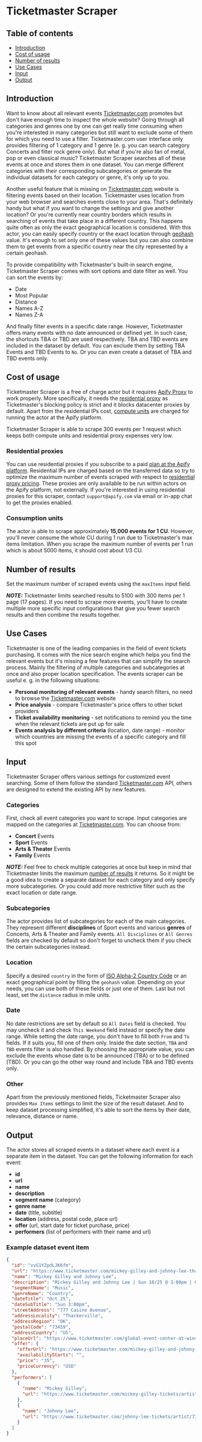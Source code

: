 # Ticketmaster Scraper

## Table of contents

<!-- toc start -->

- [Introduction](#introduction)
- [Cost of usage](#cost-of-usage)
- [Number of results](#number-of-results)
- [Use Cases](#use-cases)
- [Input](#input)
- [Output](#output)

<!-- toc end -->

<div id='introduction'/>

## Introduction

Want to know about all relevant events [Ticketmaster.com](https://www.ticketmaster.com/) promotes but don't have enough time to inspect the whole website? Going through all categories and genres one by one can get really time consuming when you're interested in many categories but still want to exclude some of them for which you need to use a filter. Ticketmaster.com user interface only provides filtering of 1 category and 1 genre (e. g. you can search category Concerts and filter rock genre only). But what if you're also fan of metal, pop or even classical music? Ticketmaster Scraper searches all of these events at once and stores them in one dataset. You can merge different categories with their corresponding subcategories or generate the individual datasets for each category or genre, it's only up to you.

Another useful feature that is missing on [Ticketmaster.com](https://www.ticketmaster.com/) website is filtering events based on their location. Ticketmaster uses location from your web browser and searches events close to your area. That's definitely handy but what if you want to change the settings and give another location? Or you're currently near country borders which results in searching of events that take place in a different country. This happens quite often as only the exact geographical location is considered. With this actor, you can easily specify country or the exact location through [geohash](https://www.movable-type.co.uk/scripts/geohash.html) value. It's enough to set only one of these values but you can also combine them to get events from a specific country near the city represented by a certain geohash.

To provide compatibility with Ticketmaster's built-in search engine, Ticketmaster Scraper comes with sort options and date filter as well. You can sort the events by:

- Date
- Most Popular
- Distance
- Names A-Z
- Names Z-A

And finally filter events in a specific date range. However, Ticketmaster offers many events with no date announced or defined yet. In such case, the shortcuts TBA or TBD are used respectively. TBA and TBD events are included in the dataset by default. You can exclude them by setting TBA Events and TBD Events to `No`. Or you can even create a dataset of TBA and TBD events only.

<div id='cost-of-usage'/>

## Cost of usage

Ticketmaster Scraper is a free of charge actor but it requires [Apify Proxy](https://apify.com/proxy) to work properly. More specifically, it needs the [residential proxy](https://apify.com/pricing/proxy) as Ticketmaster's blocking policy is strict and it blocks datacenter proxies by default. Apart from the residential IPs cost, [compute units](https://apify.com/pricing/actors) are charged for running the actor at the Apify platform.

Ticketmaster Scraper is able to scrape 300 events per 1 request which keeps both compute units and residential proxy expenses very low.

### Residential proxies

You can use residential proxies if you subscribe to a paid [plan at the Apify platform](https://apify.com/pricing). Residential IPs are charged based on the transferred data so try to optimize the maximum number of events scraped with respect to [residential proxy pricing](https://apify.com/proxy?pricing=residential-ip#pricing). These proxies are only available to be run within actors on the Apify platform, not externally. If you're interested in using residential proxies for this scraper, contact `support@apify.com` via email or in-app chat to get the proxies enabled.

### Consumption units

The actor is able to scrape approximately **15,000 events for 1 CU**. However, you'll never consume the whole CU during 1 run due to Ticketmaster's max items limitation. When you scrape the maximum number of events per 1 run which is about 5000 items, it should cost about 1/3 CU.

<div id='number-of-results'/>

## Number of results

Set the maximum number of scraped events using the `maxItems` input field. 

**_NOTE:_**  Ticketmaster limits searched results to 5100 with 300 items per 1 page (17 pages). If you need to scrape more events, you'll have to create multiple more specific input configurations that give you fewer search results and then combine the results together.

<div id='use-cases'/>

## Use Cases

Ticketmaster is one of the leading companies in the field of event tickets purchasing. It comes with the nice search engine which helps you find the relevant events but it's missing a few features that can simplify the search process. Mainly the filtering of multiple categories and subcategories at once and also proper location specification. The events scraper can be useful e. g. in the following situations:

- **Personal monitoring of relevant events** - handy search filters, no need to browse the [Ticketmaster.com](https://www.ticketmaster.com/) website
- **Price analysis** - compare Ticketmaster's price offers to other ticket providers
- **Ticket availability monitoring** - set notifications to remind you the time when the relevant tickets are put up for sale
- **Events analysis by different criteria** (location, date range) - monitor which countries are missing the events of a specific category and fill this spot

<div id='input'/>

## Input

Ticketmaster Scraper offers various settings for customized event searching. Some of them follow the standard [Ticketmaster.com](https://www.ticketmaster.com/) API, others are designed to extend the existing API by new features.

### Categories

First, check all event categories you want to scrape. Input categories are mapped on the categories at [Ticketmaster.com](https://www.ticketmaster.com/). You can choose from:

- **Concert** Events
- **Sport** Events
- **Arts & Theater** Events
- **Family** Events

**_NOTE:_**  Feel free to check multiple categories at once but keep in mind that Ticketmaster limits the maximum [number of results](#numberOfResults) it returns. So it might be a good idea to create a separate dataset for each category and only specify more subcategories. Or you could add more restrictive filter such as the exact location or date range.

### Subcategories

The actor provides list of subcategories for each of the main categories. They represent different **disciplines** of Sport events and various **genres** of Concerts, Arts & Theater and Family events. `All Disciplines` or `All Genres` fields are checked by default so don't forget to uncheck them if you check the certain subcategories instead.

### Location

Specify a desired `country` in the form of [ISO Alpha-2 Country Code](https://www.iban.com/country-codes) or an exact geographical point by filling the `geohash` value. Depending on your needs, you can use both of these fields or just one of them. Last but not least, set the `distance` radius in mile units.

### Date

No date restrictions are set by default so `All Dates` field is checked. You may uncheck it and check `This Weekend` field instead or specify the date range. While setting the date range, you don't have to fill both `From` and `To` fields. If it suits you, fill one of them only. Inside the date section, `TBA` and `TBD` events filter is also handled. By choosing the appropriate value, you can exclude the events whose date is to be announced (TBA) or to be defined (TBD). Or you can go the other way round and include TBA and TBD events only. 

### Other

Apart from the previously mentioned fields, Ticketmaster Scraper also provides `Max Items` settings to limit the size of the result dataset. And to keep dataset processing simplified, it's able to sort the items by their date, relevance, distance or name.

<div id='output'/>

## Output

The actor stores all scraped events in a dataset where each event is a separate item in the dataset. You can get the following information for each event:

- **id**
- **url**
- **name**
- **description**
- **segment name** (category)
- **genre name**
- **date** (title, subtitle)
- **location** (address, postal code, place url)
- **offer** (url, start date for ticket purchase, price)
- **performers** (list of performers with their name and url)

### Example dataset event item

```json
{
  "id": "vvG1YZpdLJK6fm",
  "url": "https://www.ticketmaster.com/mickey-gilley-and-johnny-lee-thackerville-oklahoma-10-25-2020/event/0C005837E64C752E",
  "name": "Mickey Gilley and Johnny Lee",
  "description": "Mickey Gilley and Johnny Lee | Sun 10/25 @ 3:00pm | Global Event Center at WinStar World Casino and Resort, Thackerville, OK",
  "segmentName": "Music",
  "genreName": "Country",
  "dateTitle": "Oct 25",
  "dateSubTitle": "Sun 3:00pm",
  "streetAddress": "777 Casino Avenue",
  "addressLocality": "Thackerville",
  "addressRegion": "OK",
  "postalCode": "73459",
  "addressCountry": "US",
  "placeUrl": "https://www.ticketmaster.com/global-event-center-at-winstar-world-casino-and-resort-tickets-thackerville/venue/99186",
  "offer": {
    "offerUrl": "https://www.ticketmaster.com/mickey-gilley-and-johnny-lee-thackerville-oklahoma-10-25-2020/event/0C005837E64C752E",
    "availabilityStarts": "",
    "price": "35",
    "priceCurrency": "USD"
  },
  "performers": [
    {
      "name": "Mickey Gilley",
      "url": "https://www.ticketmaster.com/mickey-gilley-tickets/artist/732778"
    },
    {
      "name": "Johnny Lee",
      "url": "https://www.ticketmaster.com/johnny-lee-tickets/artist/732830"
    }
  ]
}
```

